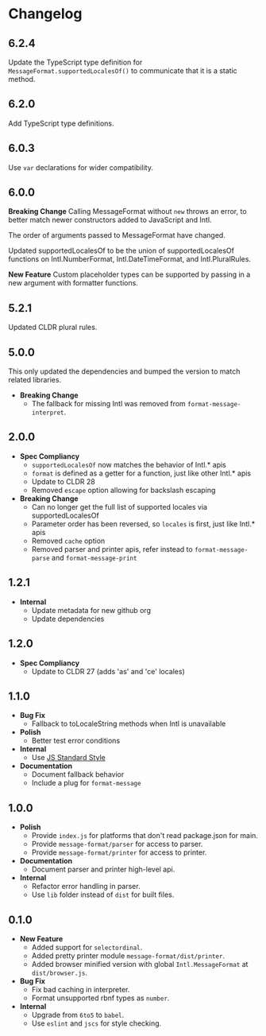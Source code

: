 # Changelog

## 6.2.4

Update the TypeScript type definition for `MessageFormat.supportedLocalesOf()` to communicate that it is a static method.

## 6.2.0

Add TypeScript type definitions.

## 6.0.3

Use `var` declarations for wider compatibility.

## 6.0.0

**Breaking Change**
Calling MessageFormat without `new` throws an error, to better match newer constructors added to JavaScript and Intl.

The order of arguments passed to MessageFormat have changed.

Updated supportedLocalesOf to be the union of supportedLocalesOf functions on Intl.NumberFormat, Intl.DateTimeFormat, and Intl.PluralRules.

**New Feature**
Custom placeholder types can be supported by passing in a new argument with formatter functions.

## 5.2.1

Updated CLDR plural rules.

## 5.0.0

This only updated the dependencies and bumped the version to match related
libraries.

* **Breaking Change**
  * The fallback for missing Intl was removed from `format-message-interpret`.

## 2.0.0

* **Spec Compliancy**
  * `supportedLocalesOf` now matches the behavior of Intl.* apis
  * `format` is defined as a getter for a function, just like other Intl.* apis
  * Update to CLDR 28
  * Removed `escape` option allowing for backslash escaping
* **Breaking Change**
  * Can no longer get the full list of supported locales via supportedLocalesOf
  * Parameter order has been reversed, so `locales` is first, just like Intl.* apis
  * Removed `cache` option
  * Removed parser and printer apis, refer instead to `format-message-parse` and `format-message-print`

## 1.2.1

* **Internal**
  * Update metadata for new github org
  * Update dependencies

## 1.2.0

* **Spec Compliancy**
  * Update to CLDR 27 (adds 'as' and 'ce' locales)

## 1.1.0

* **Bug Fix**
  * Fallback to toLocaleString methods when Intl is unavailable
* **Polish**
  * Better test error conditions
* **Internal**
  * Use [JS Standard Style](https://github.com/feross/standard)
* **Documentation**
  * Document fallback behavior
  * Include a plug for `format-message`

## 1.0.0

* **Polish**
  * Provide `index.js` for platforms that don't read package.json for main.
  * Provide `message-format/parser` for access to parser.
  * Provide `message-format/printer` for access to printer.
* **Documentation**
  * Document parser and printer high-level api.
* **Internal**
  * Refactor error handling in parser.
  * Use `lib` folder instead of `dist` for built files.

## 0.1.0

* **New Feature**
  * Added support for `selectordinal`.
  * Added pretty printer module `message-format/dist/printer`.
  * Added browser minified version with global `Intl.MessageFormat` at
    `dist/browser.js`.
* **Bug Fix**
  * Fix bad caching in interpreter.
  * Format unsupported rbnf types as `number`.
* **Internal**
  * Upgrade from `6to5` to `babel`.
  * Use `eslint` and `jscs` for style checking.
